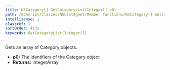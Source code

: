 ```yaml
---
title: NSCategory[] GetCategoryList(Integer[] p0)
path: /EJScript/Classes/NSListAgent/Member functions/NSCategory[] GetCategoryList(Integer[] p_0)
intellisense: 1
classref: 1
sortOrder: 4131
keywords: GetCategoryList(Integer[])
---
```


Gets an array of Category objects.



* **p0:** The identifiers of the Category object
* **Returns:** IntegerArray


